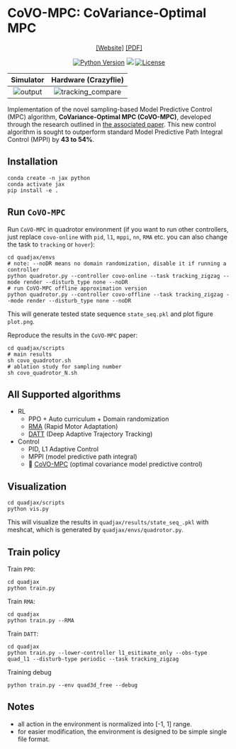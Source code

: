 # CoVO-MPC: CoVariance-Optimal MPC

<div align="center">

[[Website]](https://panchaoyi.com/covo-mpc-theoretical-analysis-of-sampling-based-mpc-and-optimal-covariance-design)
[[PDF]](https://drive.google.com/file/d/1u964n8BeQnZhwXpms7hJx8DNDYjwxTxy/view?usp=share_link)

[![Python Version](https://img.shields.io/badge/Python-3.10-blue.svg)](https://github.com/eureka-research/Eureka)
[<img src="https://img.shields.io/badge/Backend-Jax-red.svg"/>](https://github.com/google/jax)
[![License](https://img.shields.io/badge/License-Apache%202.0-blue.svg)](https://opensource.org/licenses/Apache-2.0)

Simulator             |  Hardware (Crazyflie)
:-------------------------:|:-------------------------:
![output](https://github.com/LeCAR-Lab/CoVO-MPC/assets/60093981/50d11272-3a51-4ed5-b734-bca1b80a9ef5) | ![tracking_compare](https://github.com/LeCAR-Lab/CoVO-MPC/assets/60093981/b835403d-8f78-49e7-8ac7-d3b902429839)

</div>

Implementation of the novel sampling-based Model Predictive Control (MPC) algorithm, **CoVariance-Optimal MPC (CoVO-MPC)**, developed through the research outlined in [the associated paper](https://drive.google.com/file/d/1u964n8BeQnZhwXpms7hJx8DNDYjwxTxy/view?usp=share_link). This new control algorithm is sought to outperform standard Model Predictive Path Integral Control (MPPI) by **43 to 54%**.

## Installation

```shell
conda create -n jax python
conda activate jax
pip install -e .
```

## Run `CoVO-MPC`

Run `CoVO-MPC` in quadrotor environment (if you want to run other controllers, just replace `covo-online` with `pid`, `l1`, `mppi`, `nn`, `RMA` etc. you can also change the task to `tracking` or `hover`): 

```shell
cd quadjax/envs
# note: --noDR means no domain randomization, disable it if running a controller
python quadrotor.py --controller covo-online --task tracking_zigzag --mode render --disturb_type none --noDR 
# run CoVO-MPC offline approximation version
python quadrotor.py --controller covo-offline --task tracking_zigzag --mode render --disturb_type none --noDR 
```

This will generate tested state sequence `state_seq.pkl` and plot figure `plot.png`.

Reproduce the results in the `CoVO-MPC` paper: 

```shell
cd quadjax/scripts
# main results
sh covo_quadrotor.sh
# ablation study for sampling number
sh covo_quadrotor_N.sh
```

## All Supported algorithms

* RL
  * PPO + Auto curriculum + Domain randomization
  * [RMA](https://arxiv.org/abs/2106.00091) (Rapid Motor Adaptation)
  * [DATT](https://arxiv.org/abs/2310.09053) (Deep Adaptive Trajectory Tracking)
* Control
  * PID, L1 Adaptive Control
  * MPPI (model predictive path integral)
  * 🌟 [CoVO-MPC](https://panchaoyi.com/covo-mpc-theoretical-analysis-of-sampling-based-mpc-and-optimal-covariance-design) (optimal covariance model predictive control)

## Visualization

```shell
cd quadjax/scripts
python vis.py
```

This will visualize the results in `quadjax/results/state_seq_.pkl` with meshcat, which is generated by `quadjax/envs/quadrotor.py`.

## Train policy

Train `PPO`:
```shell
cd quadjax
python train.py
```

Train `RMA`: 
```shell
cd quadjax
python train.py --RMA
```

Train `DATT`: 
```shell
cd quadjax
python train.py --lower-controller l1_esitimate_only --obs-type quad_l1 --disturb-type periodic --task tracking_zigzag
```

Training debug

```
python train.py --env quad3d_free --debug
```

## Notes

* all action in the environment is normalized into [-1, 1] range.
* for easier modification, the environment is designed to be simple single file format.
